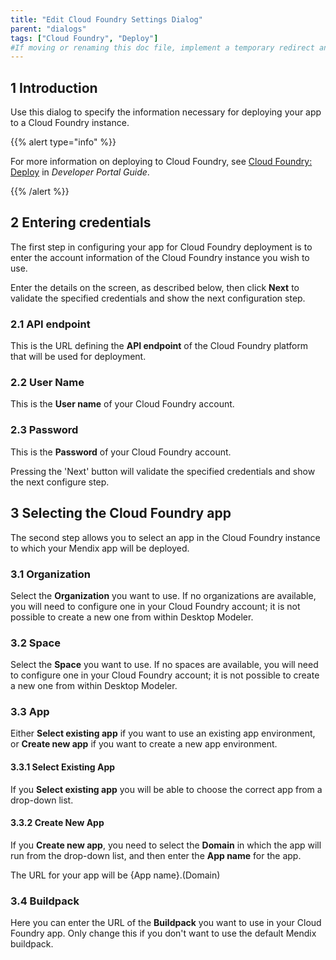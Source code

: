 ```yaml
---
title: "Edit Cloud Foundry Settings Dialog"
parent: "dialogs"
tags: ["Cloud Foundry", "Deploy"]
#If moving or renaming this doc file, implement a temporary redirect and let the respective team know they should update the URL in the product. See Mapping to Products for more details.
---
```

## 1 Introduction

Use this dialog to specify the information necessary for deploying your app to a Cloud Foundry instance.

{{% alert type="info" %}}

For more information on deploying to Cloud Foundry, see [Cloud Foundry: Deploy](/developerportal/deploy/cloud-foundry-deploy) in *Developer Portal Guide*.

{{% /alert %}}

## 2 Entering credentials

The first step in configuring your app for Cloud Foundry deployment is to enter the account information of the Cloud Foundry instance you wish to use.

Enter the details on the screen, as described below, then click **Next** to validate the specified credentials and show the next configuration step.

### 2.1 API endpoint

This is the URL defining the **API endpoint** of the Cloud Foundry platform that will be used for deployment.

### 2.2 User Name

This is the **User name** of your Cloud Foundry account.

### 2.3 Password

This is the **Password** of your Cloud Foundry account.

Pressing the 'Next' button will validate the specified credentials and show the next configure step.

## 3 Selecting the Cloud Foundry app

The second step allows you to select an app in the Cloud Foundry instance to which your Mendix app will be deployed.

### 3.1 Organization

Select the **Organization** you want to use. If no organizations are available, you will need to configure one in your Cloud Foundry account; it is not possible to create a new one from within Desktop Modeler.

### 3.2 Space

Select the **Space** you want to use.  If no spaces are available, you will need to configure one in your Cloud Foundry account; it is not possible to create a new one from within Desktop Modeler.

### 3.3 App

Either **Select existing app** if you want to use an existing app environment, or **Create new app** if you want to create a new app environment.

#### 3.3.1 Select Existing App

If you **Select existing app** you will be able to choose the correct app from a drop-down list.

#### 3.3.2 Create New App

If you **Create new app**, you need to select the **Domain** in which the app will run from the drop-down list, and then enter the **App name** for the app.

The URL for your app will be {App name}.(Domain)

### 3.4 Buildpack

Here you can enter the URL of the **Buildpack** you want to use in your Cloud Foundry app. Only change this if you don't want to use the default Mendix buildpack.
